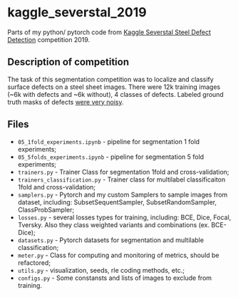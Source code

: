 # kaggle_severstal_2019

Parts of my python/ pytorch code from [Kaggle Severstal Steel Defect Detection](https://www.kaggle.com/c/severstal-steel-defect-detection) competition 2019.

## Description of competition
The task of this segmentation competition was to localize and classify surface defects on a steel sheet images. There were 12k training images (~6k with defects and ~6k without), 4 classes of defects. Labeled ground truth masks of defects [were very noisy](https://www.kaggle.com/c/severstal-steel-defect-detection/discussion/113891).

## Files
- `05_1fold_experiments.ipynb` - pipeline for segmentation 1 fold experiments;
- `05_5folds_experiments.ipynb` - pipeline for segmentation 5 fold experiments;
- `trainers.py` - Trainer Class for segmentation 1fold and cross-validation;
- `trainers_classification.py` - Trainer class for multilabel classificaiton 1fold and cross-validation;
- `samplers.py` - Pytorch and my custom Samplers to sample images from dataset, including: SubsetSequentSampler, SubsetRandomSampler, ClassProbSampler;
- `losses.py` - several losses types for training, including: BCE, Dice, Focal, Tversky. Also they class weighted variants and combinations (ex. BCE-Dice);
- `datasets.py` - Pytorch datasets for segmentation and multilable classification;
- `meter.py` - Class for computing and monitoring of metrics, should be refactored;
- `utils.py` - visualization, seeds, rle coding methods, etc.;
- `configs.py` - Some constansts and lists of images to exclude from training.
